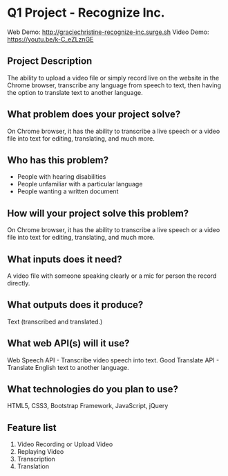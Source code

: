 # Q1 Project - Recognize Inc.

Web Demo: http://graciechristine-recognize-inc.surge.sh
Video Demo: https://youtu.be/k-C_eZLznGE

## Project Description
The ability to upload a video file or simply record live on the website in the Chrome browser, transcribe any language from speech to text, then having the option to translate text to another language.

## What problem does your project solve?
On Chrome browser, it has  the ability to transcribe a live speech or a video file into text for editing, translating, and much more.

## Who has this problem?
- People with hearing disabilities
- People unfamiliar with a particular language
- People wanting a written document


## How will your project solve this problem?
On Chrome browser, it has  the ability to transcribe a live speech or a video file into text for editing, translating, and much more.

## What inputs does it need?
A video file with someone speaking clearly or a mic for person the record directly.

## What outputs does it produce?
Text (transcribed and translated.)

## What web API(s) will it use?
Web Speech API - Transcribe video speech into text.
Good Translate API - Translate English text to another language.

## What technologies do you plan to use?
HTML5, CSS3, Bootstrap Framework, JavaScript, jQuery

## Feature list
1. Video Recording or Upload Video
2. Replaying Video
3. Transcription
4. Translation
